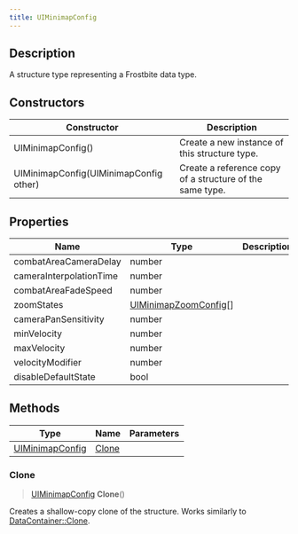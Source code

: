 ```yaml
---
title: UIMinimapConfig
---
```

## Description

A structure type representing a Frostbite data type.

## Constructors

| Constructor                            | Description                                              |
| -------------------------------------- | -------------------------------------------------------- |
| UIMinimapConfig()                      | Create a new instance of this structure type.            |
| UIMinimapConfig(UIMinimapConfig other) | Create a reference copy of a structure of the same type. |

## Properties

| Name                    | Type                                           | Description |
| ----------------------- | ---------------------------------------------- | ----------- |
| combatAreaCameraDelay   | number                                         |             |
| cameraInterpolationTime | number                                         |             |
| combatAreaFadeSpeed     | number                                         |             |
| zoomStates              | [UIMinimapZoomConfig](UIMinimapZoomConfig)\[\] |             |
| cameraPanSensitivity    | number                                         |             |
| minVelocity             | number                                         |             |
| maxVelocity             | number                                         |             |
| velocityModifier        | number                                         |             |
| disableDefaultState     | bool                                           |             |

## Methods

| Type                               | Name            | Parameters |
| ---------------------------------- | --------------- | ---------- |
| [UIMinimapConfig](UIMinimapConfig) | [Clone](#clone) |            |

### Clone

> [UIMinimapConfig](UIMinimapConfig) **Clone**()

Creates a shallow-copy clone of the structure. Works similarly to [DataContainer::Clone](/vext/ref/shared/class/datacontainer#clone).
